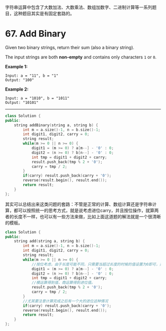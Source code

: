 字符串运算中包含了大数加法、大数乘法、数组加数字、二进制计算等一系列题目，这种题目其实是有固定套路的。

# 67. Add Binary

Given two binary strings, return their sum (also a binary string).

The input strings are both **non-empty** and contains only characters `1` or `0`.

**Example 1:**

```
Input: a = "11", b = "1"
Output: "100"
```

**Example 2:**

```
Input: a = "1010", b = "1011"
Output: "10101"
```

---

```c++
class Solution {
public:
    string addBinary(string a, string b) {
        int m = a.size()-1, n = b.size()-1;
        int digit1, digit2, carry = 0;
        string result;
        while(m >= 0 || n >= 0) {
            digit1 = (m >= 0) ? a[m--] - '0' : 0;
            digit2 = (n >= 0) ? b[n--] - '0' : 0;
            int tmp = digit1 + digit2 + carry;
            result.push_back(tmp % 2 + '0');
            carry = tmp / 2;
        }
        if(carry) result.push_back(carry + '0');
        reverse(result.begin(), result.end());
        return result;
    }
};
```

其实可以总结出来这类问题的套路：不管是正常的计算、数组计算还是字符串计算，都可以按照统一的思考方式，就是说考虑进位carry，并且按位操作，就算两者的长度不一样，也可以有一些方法来做，比如上面这道题的解法就是一个很清晰的模板。

```c++
class Solution {
public:
    string add(string a, string b) {
        int m = a.size()-1, n = b.size()-1;
        int digit1, digit2, carry = 0;
        string result;
        while(m >= 0 || n >= 0) {
            //按位考虑，由于长度可能不同，只需要当超过长度的时候的值设置为0即可，并不需要做太多的处理
            digit1 = (m >= 0) ? a[m--] - '0' : 0;
            digit2 = (n >= 0) ? b[n--] - '0' : 0;
            int tmp = digit1 + digit2 + carry;
            //模运算得到值，商运算得到进位值。
            result.push_back(tmp % 2 + '0');
            carry = tmp / 2;
        }
        //尤其要注意计算完成之后有一个大的进位这种情况
        if(carry) result.push_back(carry + '0');
        reverse(result.begin(), result.end());
        return result;
    }
};
```

